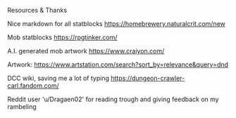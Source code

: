 Resources & Thanks

Nice markdown for all statblocks
https://homebrewery.naturalcrit.com/new

Mob statblocks
https://rpgtinker.com/

A.I. generated mob artwork
https://www.craiyon.com/


Artwork: 
https://www.artstation.com/search?sort_by=relevance&query=dnd

DCC wiki, saving me a lot of typing
https://dungeon-crawler-carl.fandom.com/

Reddit user 'u/Dragaen02' for reading trough and giving feedback on my rambeling 